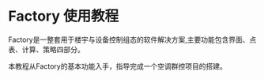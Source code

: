 # Factory 使用教程

Factory是一整套用于楼宇与设备控制组态的软件解决方案,主要功能包含界面、点表、计算、策略四部分。

本教程从Factory的基本功能入手，指导完成一个空调群控项目的搭建。

